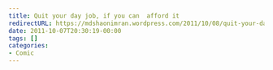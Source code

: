 ```yaml
---
title: Quit your day job, if you can  afford it
redirectURL: https://mdshaonimran.wordpress.com/2011/10/08/quit-your-day-job-if-you-can-afford-it/
date: 2011-10-07T20:30:19-00:00
tags: []
categories:
- Comic
---
```

